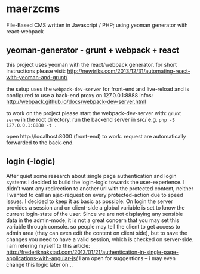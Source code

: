 # maerzcms
File-Based CMS written in Javascript / PHP; using yeoman generator with react-webpack

## yeoman-generator - grunt + webpack + react
this project uses yeoman with the react/webpack generator. for short instructions please visit: http://newtriks.com/2013/12/31/automating-react-with-yeoman-and-grunt/

the setup uses the ```webpack-dev-server``` for front-end and live-reload and is configured to use a back-end proxy on 127.0.0.1:8888
infos: http://webpack.github.io/docs/webpack-dev-server.html

to work on the project please start the webpack-dev-server with:
```grunt serve``` in the root directory.
run the backend server in src/ e.g. ```php -S 127.0.0.1:8888 -t .```

open http://localhost:8000 (front-end) to work. request are automatically forwarded to the back-end.


## login (-logic)

After quiet some research about single page authentication and login systems I decided to build the login-logic towards the user-experience. I didn't want any redirection to another url with the protected content, neither I wanted to call an ajax-request on every protected-action due to speed issues. 
I decided to keep it as basic as possible: On login the server provides a session and on client-side a global variable is set to know the current login-state of the user. Since we are not displaying any sensible data in the admin-mode, it is not a great concern that you may set this variable through console. so people may tell the client to get access to admin area (they can even edit the content on client side), but to save the changes you need to have a valid session, which is checked on server-side.
i am refering myself to this article: http://frederiknakstad.com/2013/01/21/authentication-in-single-page-applications-with-angular-js/
I am open for suggestions – i may even change this logic later on...

